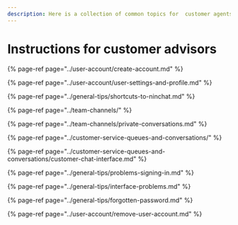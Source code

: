 ```yaml
---
description: Here is a collection of common topics for  customer agents.
---
```


# Instructions for customer advisors

{% page-ref page="../user-account/create-account.md" %}

{% page-ref page="../user-account/user-settings-and-profile.md" %}

{% page-ref page="../general-tips/shortcuts-to-ninchat.md" %}

{% page-ref page="../team-channels/" %}

{% page-ref page="../team-channels/private-conversations.md" %}

{% page-ref page="../customer-service-queues-and-conversations/" %}

{% page-ref page="../customer-service-queues-and-conversations/customer-chat-interface.md" %}

{% page-ref page="../general-tips/problems-signing-in.md" %}

{% page-ref page="../general-tips/interface-problems.md" %}

{% page-ref page="../general-tips/forgotten-password.md" %}

{% page-ref page="../user-account/remove-user-account.md" %}



